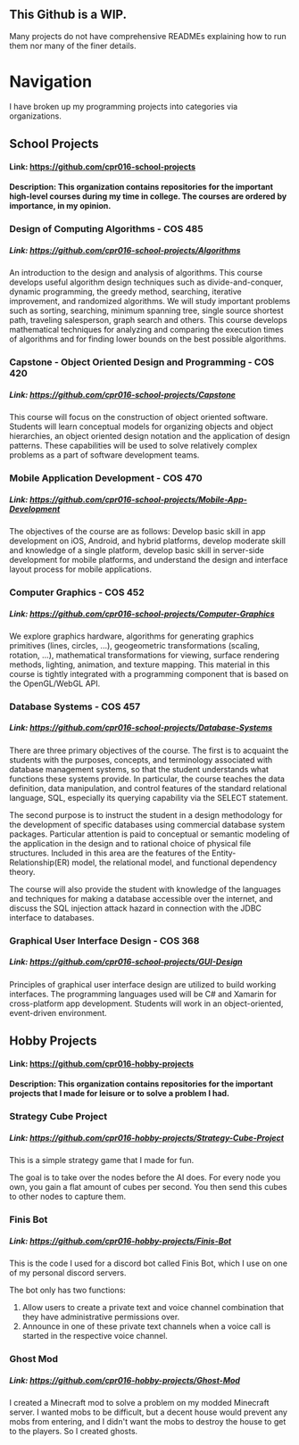 ## This Github is a WIP.
Many projects do not have comprehensive READMEs explaining how to run them nor many of the finer details. 



# Navigation
I have broken up my programming projects into categories via organizations.

## School Projects
#### Link: https://github.com/cpr016-school-projects
#### Description: This organization contains repositories for the important high-level courses during my time in college. The courses are ordered by importance, in my opinion.

### Design of Computing Algorithms - COS 485
##### Link: https://github.com/cpr016-school-projects/Algorithms
An introduction to the design and analysis of algorithms. This course develops useful algorithm design techniques such as divide-and-conquer, dynamic programming, the greedy method, searching, iterative improvement, and randomized algorithms. We will study important problems such as sorting, searching, minimum spanning tree, single source shortest path, traveling salesperson, graph search and others. This course develops mathematical techniques for analyzing and comparing the execution times of algorithms and for finding lower bounds on the best possible algorithms.

### Capstone - Object Oriented Design and Programming - COS 420
##### Link: https://github.com/cpr016-school-projects/Capstone
This course will focus on the construction of object oriented software. Students will learn conceptual models for organizing objects and object hierarchies, an object oriented design notation and the application of design patterns. These capabilities will be used to solve relatively complex problems as a part of software development teams.

### Mobile Application Development - COS 470
##### Link: https://github.com/cpr016-school-projects/Mobile-App-Development
The objectives of the course are as follows: Develop basic skill in app development on iOS, Android, and hybrid platforms, develop moderate skill and knowledge of a single platform, develop basic skill in server-side development for mobile platforms, and understand the design and interface layout process for mobile applications.

### Computer Graphics - COS 452
##### Link: https://github.com/cpr016-school-projects/Computer-Graphics
We explore graphics hardware, algorithms for generating graphics primitives (lines, circles, ...), geogeometric transformations (scaling, rotation, ...), mathematical transformations for viewing, surface rendering methods, lighting, animation, and texture mapping. This material in this course is tightly integrated with a programming component that is based on the OpenGL/WebGL API.

### Database Systems - COS 457
##### Link: https://github.com/cpr016-school-projects/Database-Systems
There are three primary objectives of the course. The first is to acquaint the students with the purposes, concepts, and terminology associated with database management systems, so that the student understands what functions these systems provide. In particular, the course teaches the data definition, data manipulation, and control features of the standard relational language, SQL, especially its querying capability via the SELECT statement.

The second purpose is to instruct the student in a design methodology for the development of specific databases using commercial database system packages. Particular attention is paid to conceptual or semantic modeling of the application in the design and to rational choice of physical file structures. Included in this area are the features of the Entity-Relationship(ER) model, the relational model, and functional dependency theory.

The course will also provide the student with knowledge of the languages and techniques for making a database accessible over the internet, and discuss the SQL injection attack hazard in connection with the JDBC interface to databases.

### Graphical User Interface Design - COS 368
##### Link: https://github.com/cpr016-school-projects/GUI-Design
Principles of graphical user interface design are utilized to build working interfaces. The programming languages used will be C# and Xamarin for cross-platform app development. Students will work in an object-oriented, event-driven environment. 

## Hobby Projects
#### Link: https://github.com/cpr016-hobby-projects
#### Description: This organization contains repositories for the important projects that I made for leisure or to solve a problem I had. 

### Strategy Cube Project
##### Link: https://github.com/cpr016-hobby-projects/Strategy-Cube-Project
This is a simple strategy game that I made for fun. 

The goal is to take over the nodes before the AI does. For every node you own, you gain a flat amount of cubes per second. You then send this cubes to other nodes to capture them. 

### Finis Bot
##### Link: https://github.com/cpr016-hobby-projects/Finis-Bot
This is the code I used for a discord bot called Finis Bot, which I use on one of my personal discord servers.

The bot only has two functions:
1. Allow users to create a private text and voice channel combination that they have administrative permissions over.
1. Announce in one of these private text channels when a voice call is started in the respective voice channel. 

### Ghost Mod
##### Link: https://github.com/cpr016-hobby-projects/Ghost-Mod
I created a Minecraft mod to solve a problem on my modded Minecraft server. I wanted mobs to be difficult, but a decent house would prevent any mobs from entering, and I didn't want the mobs to destroy the house to get to the players. So I created ghosts.
